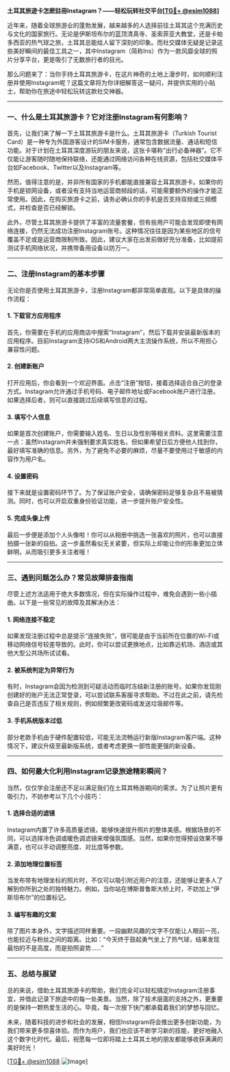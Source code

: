 **土耳其旅遊卡怎麽註冊Instagram？——轻松玩转社交平台[[TG💪+ @esim1088](https://t.me/s/esim1088)]**

近年来，随着全球旅游业的蓬勃发展，越来越多的人选择前往土耳其这个充满历史与文化的国家旅行。无论是伊斯坦布尔的蓝顶清真寺、圣索菲亚大教堂，还是卡帕多西亚的热气球之旅，土耳其总能给人留下深刻的印象。而社交媒体无疑是记录这些美好瞬间的最佳工具之一，其中Instagram（简称Ins）作为一款风靡全球的照片分享平台，更是吸引了无数旅行者的目光。

那么问题来了：当你手持土耳其旅游卡，在这片神奇的土地上漫步时，如何顺利注册并使用Instagram呢？这篇文章将为你详细解答这一疑问，并提供实用的小贴士，帮助你在旅途中轻松玩转这款社交神器。

---

### **一、什么是土耳其旅游卡？它对注册Instagram有何影响？**

首先，让我们来了解一下土耳其旅游卡是什么。土耳其旅游卡（Turkish Tourist Card）是一种专为外国游客设计的SIM卡服务，通常包含数据流量、通话和短信功能。对于计划在土耳其深度游玩的朋友来说，这张卡堪称“出行必备神器”。它不仅能让游客随时随地保持联络，还能通过网络访问各种在线资源，包括社交媒体平台如Facebook、Twitter以及Instagram等。

然而，值得注意的是，并非所有国家的手机都能直接兼容土耳其旅游卡。如果你的手机是锁网设备，或者没有支持当地运营商频段的话，可能需要额外的操作才能正常使用。因此，在购买旅游卡之前，请务必确认你的手机是否支持双频或三频模式，并检查是否已经解锁。

此外，尽管土耳其旅游卡提供了丰富的流量套餐，但有些用户可能会发现即使有网络连接，仍然无法成功注册Instagram账号。这种情况往往是因为某些地区的信号覆盖不足或是运营商限制所致。因此，建议大家在出发前做好充分准备，比如提前测试手机网络状况，并携带备用设备以防万一。

---

### **二、注册Instagram的基本步骤**

无论你是否使用土耳其旅游卡，注册Instagram都非常简单直观。以下是具体的操作流程：

#### **1. 下载官方应用程序**
首先，你需要在手机的应用商店中搜索“Instagram”，然后下载并安装最新版本的应用程序。目前Instagram支持iOS和Android两大主流操作系统，所以不用担心兼容性问题。

#### **2. 创建新账户**
打开应用后，你会看到一个欢迎界面。点击“注册”按钮，接着选择适合自己的登录方式。Instagram允许通过手机号码、电子邮件地址或Facebook账户进行注册。如果选择后者，则可以直接跳过后续填写信息的过程。

#### **3. 填写个人信息**
如果是首次创建账户，你需要输入姓名、生日以及性别等相关资料。这里需要注意一点：虽然Instagram并未强制要求真实姓名，但如果希望日后方便他人找到你，最好填写准确的信息。另外，为了避免不必要的麻烦，尽量不要使用过于敏感的内容作为用户名。

#### **4. 设置密码**
接下来就是设置密码环节了。为了保证账户安全，请确保密码足够复杂且不易被猜测。同时，也可以开启双重身份验证功能，进一步提升账户安全性。

#### **5. 完成头像上传**
最后一步便是添加个人头像啦！你可以从相册中挑选一张喜欢的照片，也可以直接拍摄一张新的自拍。这一步虽然看似无关紧要，但实际上却能让你的形象更加立体鲜明，从而吸引更多关注者哦！

---

### **三、遇到问题怎么办？常见故障排查指南**

尽管上述方法适用于绝大多数情况，但在实际操作过程中，难免会遇到一些小插曲。以下是一些常见的故障及其解决办法：

#### **1. 网络连接不稳定**
如果发现注册过程中总是提示“连接失败”，很可能是由于当前所在位置的Wi-Fi或移动网络信号较差导致的。此时，你可以尝试更换地点，比如靠近机场、酒店或其他大型公共场所试试看。

#### **2. 被系统判定为异常行为**
有时，Instagram会因为检测到可疑活动而临时冻结新注册的账号。如果你发现刚创建好的账户无法正常登录，可以尝试联系客服寻求帮助。不过在此之前，请先检查自己是否违反了相关规则，例如频繁更改密码或发送垃圾邮件等。

#### **3. 手机系统版本过低**
部分老款手机由于硬件配置较低，可能无法流畅运行新版Instagram客户端。这种情况下，建议升级至最新版系统，或者考虑更换一部性能更强的新设备。

---

### **四、如何最大化利用Instagram记录旅途精彩瞬间？**

当然，仅仅学会注册还不足以满足我们在土耳其畅游期间的需求。为了让照片更有吸引力，不妨参考以下几个小技巧：

#### **1. 选择合适的滤镜**
Instagram内置了许多高质量滤镜，能够快速提升照片的整体美感。根据场景的不同，可以选择冷色调或暖色调滤镜来增强氛围感。当然，如果你觉得预设效果不够满意，也可以手动调整亮度、对比度等参数。

#### **2. 添加地理位置标签**
当发布带有地理坐标的照片时，不仅可以吸引附近用户的注意，还能够让更多人了解到你所到之处的独特魅力。例如，当你站在博斯普鲁斯大桥上时，不妨加上“伊斯坦布尔”的位置标记。

#### **3. 编写有趣的文案**
除了图片本身外，文字描述同样重要。一段幽默风趣的文字不仅能让人眼前一亮，也能拉近与粉丝之间的距离。比如：“今天终于鼓起勇气坐上了热气球，结果发现最怕的不是高度，而是拍照姿势……”

---

### **五、总结与展望**

总的来说，借助土耳其旅游卡的帮助，我们完全可以轻松搞定Instagram注册事宜，并借此记录下旅途中的每一处美景。当然，除了技术层面的支持之外，更重要的是保持一颗热爱生活的心。毕竟，每一次按下快门都承载着我们的梦想与回忆。

未来，随着科技的进步和社会的发展，相信Instagram将会推出更多创新功能，为我们带来更多惊喜体验。而作为用户，我们也应该不断学习新的技能，更好地融入这个数字化时代。最后，祝愿每一位即将踏上土耳其土地的朋友都能够收获满满的美好时光！

[[TG💪+ @esim1088](https://t.me/s/esim1088) ![Image](https://i.postimg.cc/4NQfJmqS/Snipaste-2025-05-13-00-14-12.png)]